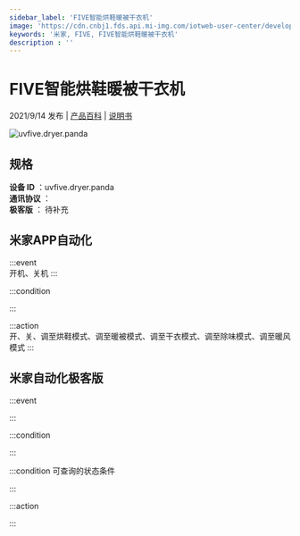 ```yaml
---
sidebar_label: 'FIVE智能烘鞋暖被干衣机'
image: 'https://cdn.cnbj1.fds.api.mi-img.com/iotweb-user-center/developer_1679047839011d560PCoo.png?GalaxyAccessKeyId=AKVGLQWBOVIRQ3XLEW&Expires=9223372036854775807&Signature=ZOa2bZHrs1QHRjhfhgnfDb5J1go='
keywords: '米家, FIVE, FIVE智能烘鞋暖被干衣机'
description : ''
---
```

# FIVE智能烘鞋暖被干衣机

2021/9/14 发布 | [产品百科](https://home.mi.com/webapp/content/baike/product/index.html?model=uvfive.dryer.panda/) | [说明书](https://home.mi.com/views/introduction.html?model=uvfive.dryer.panda&region=cn)

![uvfive.dryer.panda](https://cdn.cnbj1.fds.api.mi-img.com/iotweb-user-center/developer_1679047839011d560PCoo.png?GalaxyAccessKeyId=AKVGLQWBOVIRQ3XLEW&Expires=9223372036854775807&Signature=ZOa2bZHrs1QHRjhfhgnfDb5J1go=)

## 规格  
> 
**设备 ID** ：uvfive.dryer.panda  
**通讯协议** ：  
**极客版**  ： 待补充 


## 米家APP自动化  

:::event  
开机、关机
:::

:::condition  

:::

:::action   
开、关、调至烘鞋模式、调至暖被模式、调至干衣模式、调至除味模式、调至暖风模式
:::

## 米家自动化极客版  

:::event  

:::

:::condition  

:::

:::condition 可查询的状态条件  

:::

:::action  

:::

        
